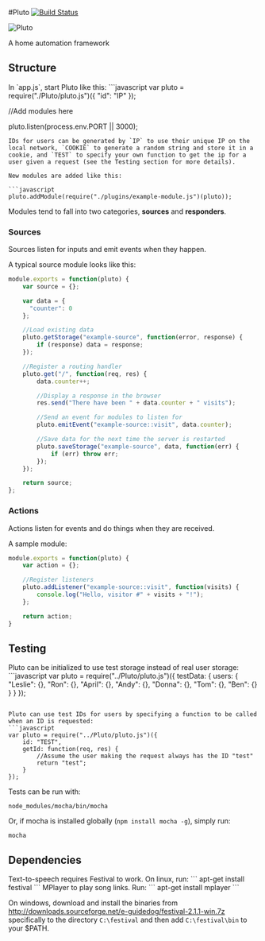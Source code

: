 #Pluto [![Build Status](https://travis-ci.org/pahgawk/Pluto.svg?branch=master)](https://travis-ci.org/pahgawk/Pluto)

![Pluto](https://raw.githubusercontent.com/pahgawk/Pluto/a826a991dda8d84eaa80be1155b0f0f6b685e851/public/images/pluto-small.png)

A home automation framework

<h2>Structure</h2>
In `app.js`, start Pluto like this:
```javascript
var pluto = require("./Pluto/pluto.js")({
	"id": "IP"
});

//Add modules here

pluto.listen(process.env.PORT || 3000);
```
IDs for users can be generated by `IP` to use their unique IP on the local network, `COOKIE` to generate a random string and store it in a cookie, and `TEST` to specify your own function to get the ip for a user given a request (see the Testing section for more details).

New modules are added like this:

```javascript
pluto.addModule(require("./plugins/example-module.js")(pluto));
```

Modules tend to fall into two categories, <strong>sources</strong> and <strong>responders</strong>.

<h3>Sources</h3>
Sources listen for inputs and emit events when they happen.

A typical source module looks like this:
```javascript
module.exports = function(pluto) {
    var source = {};

    var data = {
      "counter": 0
    };

    //Load existing data
    pluto.getStorage("example-source", function(error, response) {
        if (response) data = response;
    });

    //Register a routing handler
    pluto.get("/", function(req, res) {
        data.counter++;

        //Display a response in the browser
        res.send("There have been " + data.counter + " visits");

        //Send an event for modules to listen for
        pluto.emitEvent("example-source::visit", data.counter);

        //Save data for the next time the server is restarted
        pluto.saveStorage("example-source", data, function(err) {
            if (err) throw err;
        });
    });

    return source;
};
```

<h3>Actions</h3>
Actions listen for events and do things when they are received.

A sample module:
```javascript
module.exports = function(pluto) {
    var action = {};

    //Register listeners
    pluto.addListener("example-source::visit", function(visits) {
        console.log("Hello, visitor #" + visits + "!");
    };

    return action;
}
```

<h2>Testing</h2>
Pluto can be initialized to use test storage instead of real user storage:
```javascript
var pluto = require("../Pluto/pluto.js")({
    testData: {
        users: {
            "Leslie": {},
            "Ron": {},
            "April": {},
            "Andy": {},
            "Donna": {},
            "Tom": {},
            "Ben": {}
        }
    }
});

```

Pluto can use test IDs for users by specifying a function to be called when an ID is requested:
```javascript
var pluto = require("../Pluto/pluto.js")({
    id: "TEST",
    getId: function(req, res) {
        //Assume the user making the request always has the ID "test"
        return "test";
    }
});
```


Tests can be run with:
```
node_modules/mocha/bin/mocha
```

Or, if mocha is installed globally (`npm install mocha -g`), simply run:
```
mocha
```

<h2>Dependencies</h2>
Text-to-speech requires Festival to work. On linux, run:
```
apt-get install festival
```
MPlayer to play song links. Run:
```
apt-get install mplayer
```

On windows, download and install the binaries from http://downloads.sourceforge.net/e-guidedog/festival-2.1.1-win.7z specifically to the directory `C:\festival` and then add `C:\festival\bin` to your $PATH.
